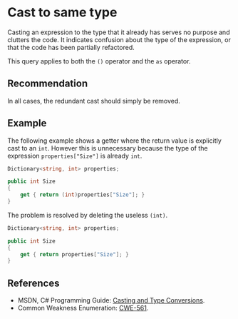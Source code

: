 # Cast to same type
Casting an expression to the type that it already has serves no purpose and clutters the code. It indicates confusion about the type of the expression, or that the code has been partially refactored.

This query applies to both the `()` operator and the `as` operator.


## Recommendation
In all cases, the redundant cast should simply be removed.


## Example
The following example shows a getter where the return value is explicitly cast to an `int`. However this is unnecessary because the type of the expression `properties["Size"]` is already `int`.


```csharp
Dictionary<string, int> properties;

public int Size
{
    get { return (int)properties["Size"]; }
}

```
The problem is resolved by deleting the useless `(int)`.


```csharp
Dictionary<string, int> properties;

public int Size
{
    get { return properties["Size"]; }
}

```

## References
* MSDN, C\# Programming Guide: [Casting and Type Conversions](https://msdn.microsoft.com/en-us/library/ms173105.aspx).
* Common Weakness Enumeration: [CWE-561](https://cwe.mitre.org/data/definitions/561.html).
